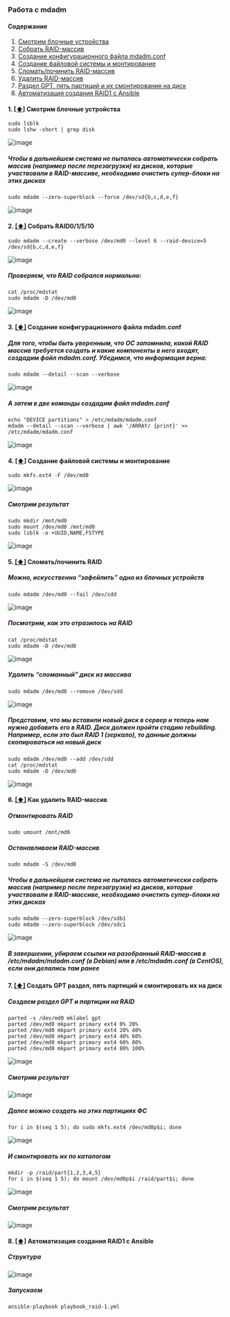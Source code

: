 ### Работа с mdadm

#### <a name='toc'>Содержание</a>
1. [Смотрим блочные устройства](#look_blk)
2. [Собрать RAID-массив](#create_raid)
3. [Создание конфигурационного файла mdadm.conf](#conf_file)
4. [Создание файловой системы и монтирование](#create_fs)
5. [Сломать/починить RAID-массив](#break_fix)
6. [Удалить RAID-массив](#delete_raid)
7. [Раздел GPT, пять партиций и их смонтирование на диск](#create_gpt)
8. [Автоматизация создания RAID1 c Ansible](#creating_automated)

#### 1. [[⬆]](#toc) <a name='look_blk'>Смотрим блочные устройства</a>
```
sudo lsblk 
sudo lshw -short | grep disk
```
![image](https://github.com/user-attachments/assets/32556c3a-4117-4db8-9531-6da890478f15)

##### Чтобы в дальнейшем система не пыталась автоматически собрать массив (например после перезагрузки) из дисков, которые участвовали в RAID-массиве, необходимо очистить супер-блоки на этих дисках
```
sudo mdadm --zero-superblock --force /dev/sd{b,c,d,e,f}
```
![image](https://github.com/user-attachments/assets/536cde52-6250-4874-b10b-61b4c3ecaaf4)

#### 2. [[⬆]](#toc) <a name='create_raid'>Собрать RAID0/1/5/10</a>
```
sudo mdadm --create --verbose /dev/md0 --level 6 --raid-device=5 /dev/sd{b,c,d,e,f}  
```
![image](https://github.com/user-attachments/assets/c77a01b0-438a-47ff-83ff-d0014b6e714f)

##### Проверяем, что RAID собрался нормально:
```
cat /proc/mdstat  
sudo mdadm -D /dev/md0
```
![image](https://github.com/user-attachments/assets/ae8bf07a-0f96-42b7-b7ec-3a594c1f25f6)

#### 3. [[⬆]](#toc) <a name='conf_file'>Создание конфигурационного файла mdadm.conf</a>

##### Для того, чтобы быть уверенным, что ОС запомнила, какой RAID массив требуется создать и какие компоненты в него входят, создадим файл mdadm.conf. Убедимся, что информация верна:
```
sudo mdadm --detail --scan --verbose
```
![image](https://github.com/user-attachments/assets/844377e9-83b6-46db-861c-2854f6a14fb5)

##### А затем в две команды создадим файл mdadm.conf
```
echo "DEVICE partitions" > /etc/mdadm/mdadm.conf
mdadm --detail --scan --verbose | awk '/ARRAY/ {print}' >> /etc/mdadm/mdadm.conf
```
![image](https://github.com/user-attachments/assets/60c52ddb-f31a-4d60-a43d-6cea30ae8a7e)

#### 4. [[⬆]](#toc) <a name='create_fs'>Создание файловой системы и монтирование</a>
```
sudo mkfs.ext4 -F /dev/md0  
```
![image](https://github.com/user-attachments/assets/e2bbb149-daee-4000-b51e-180c9d850ec2)

##### Смотрим результат
```
sudo mkdir /mnt/md0  
sudo mount /dev/md0 /mnt/md0
sudo lsblk -o +UUID,NAME,FSTYPE
```
![image](https://github.com/user-attachments/assets/01a17b1a-9e41-4346-83e6-70827d06fc01)


#### 5. [[⬆]](#toc) <a name='break_fix'>Сломать/починить RAID</a>

##### Можно, искусственно “зафейлить” одно из блочных устройств
```
sudo mdadm /dev/md0 --fail /dev/sdd
```
![image](https://github.com/user-attachments/assets/a6368df7-cb6c-4ea9-a5ee-f85a2af87e20)

##### Посмотрим, как это отразилось на RAID
```
cat /proc/mdstat
sudo mdadm -D /dev/md0
```
![image](https://github.com/user-attachments/assets/12036513-737d-48e2-8fe7-25d6451a9bf0)

##### Удалить “сломанный” диск из массива
```
sudo mdadm /dev/md0 --remove /dev/sdd
```
![image](https://github.com/user-attachments/assets/c471e0ef-2f2c-434e-8743-ad353be97f52)

##### Представим, что мы вставили новый диск в сервер и теперь нам нужно добавить его в RAID. Диск должен пройти стадию rebuilding. Например, если это был RAID 1 (зеркало), то данные должны скопироваться на новый диск
```
sudo mdadm /dev/md0 --add /dev/sdd  
cat /proc/mdstat
sudo mdadm -D /dev/md0  
```
![image](https://github.com/user-attachments/assets/76f52687-0309-4159-963a-ae1f7bac5997)


#### 6. [[⬆]](#toc) <a name='delete_raid'>Как удалить RAID-массив</a>

##### Отмонтировать RAID
```
sudo umount /mnt/md0
```

##### Останавливаем RAID-массив
```
sudo mdadm -S /dev/md0
```

##### Чтобы в дальнейшем система не пыталась автоматически собрать массив (например после перезагрузки) из дисков, которые участвовали в RAID-массиве, необходимо очистить супер-блоки на этих дисках
```
sudo mdadm --zero-superblock /dev/sdb1
sudo mdadm --zero-superblock /dev/sdc1
```
![image](https://github.com/user-attachments/assets/c494e347-8cf2-4614-a4e9-44e8d6bc9973)


##### В завершении, убираем ссылки на разобранный RAID-массив в /etc/mdadm/mdadm.conf (в Debian) или в /etc/mdadm.conf (в CentOS), если они делались там ранее

#### 7. [[⬆]](#toc) <a name='create_gpt'>Создать GPT раздел, пять партиций и смонтировать их на диск</a>

##### Создаем раздел GPT и партиции на RAID
```
parted -s /dev/md0 mklabel gpt
parted /dev/md0 mkpart primary ext4 0% 20%
parted /dev/md0 mkpart primary ext4 20% 40%
parted /dev/md0 mkpart primary ext4 40% 60%
parted /dev/md0 mkpart primary ext4 60% 80%
parted /dev/md0 mkpart primary ext4 80% 100%
```
![image](https://github.com/user-attachments/assets/dc3fadcb-7a04-4e95-9ef7-f6b2bdecec93)

##### Смотрим результат
![image](https://github.com/user-attachments/assets/1cac4c56-c3cb-4e77-a5f2-15a071c7ae5d)


##### Далее можно создать на этих партициях ФС
```
for i in $(seq 1 5); do sudo mkfs.ext4 /dev/md0p$i; done
```
![image](https://github.com/user-attachments/assets/44642dc2-1265-4b20-b1ab-5aa583a9979e)

##### И смонтировать их по каталогам
```
mkdir -p /raid/part{1,2,3,4,5}
for i in $(seq 1 5); do mount /dev/md0p$i /raid/part$i; done
```
![image](https://github.com/user-attachments/assets/2754fcd0-90b0-40bf-9077-b9d3354696ca)

##### Смотрим результат

![image](https://github.com/user-attachments/assets/c1d233cb-198c-40c2-b834-eff9e2900888)

#### 8. [[⬆]](#toc) <a name='creating_automated'>Автоматизация создания RAID1 c Ansible</a>

##### Структура
![image](https://github.com/user-attachments/assets/09eea266-c007-4f6f-982f-ba33289a5793)

##### Запускаем
```
ansible-playbook playbook_raid-1.yml
```




